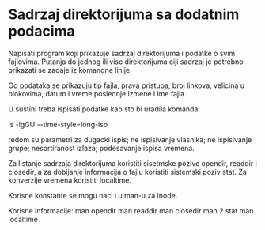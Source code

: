 # Sadrzaj direktorijuma sa dodatnim podacima

Napisati program koji prikazuje sadrzaj direktorijuma i podatke o svim fajlovima. Putanja do jednog ili vise direktorijuma ciji sadrzaj je potrebno prikazati se zadaje iz komandne linije.

Od podataka se prikazuju tip fajla, prava pristupa, broj linkova, velicina u blokovima, datum i vreme poslednje izmene i ime fajla.

U sustini treba ispisati podatke kao sto bi uradila komanda:

ls -lgGU --time-style=long-iso

redom su parametri za dugacki ispis; ne ispisivanje vlasnika; ne ispisivanje grupe; nesortiranost izlaza; podesavanje ispisa vremena.

Za listanje sadrzaja direktorijuma koristiti sisetmske pozive opendir, readdir i closedir, a za dobijanje informacija o fajlu koristiti sistemski poziv stat. Za konverzije vremena koristiti localtime.

Korisne konstante se mogu naci i u man-u za inode.

Korisne informacije: man opendir man readdir man closedir man 2 stat man localtime

